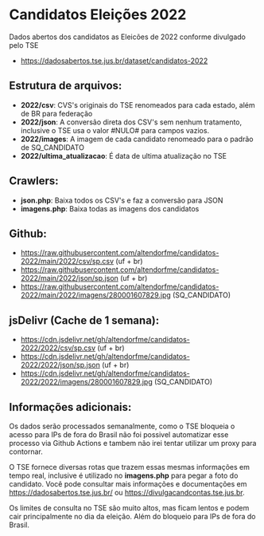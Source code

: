 # Candidatos Eleições 2022

Dados abertos dos candidatos as Eleicões de 2022 conforme divulgado pelo TSE
- https://dadosabertos.tse.jus.br/dataset/candidatos-2022

## Estrutura de arquivos:

- **2022/csv**: CVS's originais do TSE renomeados para cada estado, além de BR para federação
- **2022/json**: A conversão direta dos CSV's sem nenhum tratamento, inclusive o TSE usa o valor #NULO# para campos vazios.
- **2022/images**: A imagem de cada candidato renomeado para o padrão de SQ_CANDIDATO
- **2022/ultima_atualizacao**: É data de ultima atualização no TSE

## Crawlers:

- **json.php**: Baixa todos os CSV's e faz a conversão para JSON
- **imagens.php**: Baixa todas as imagens dos candidatos

## Github:

- https://raw.githubusercontent.com/altendorfme/candidatos-2022/main/2022/csv/sp.csv (uf + br)
- https://raw.githubusercontent.com/altendorfme/candidatos-2022/main/2022/json/sp.json (uf + br)
- https://raw.githubusercontent.com/altendorfme/candidatos-2022/main/2022/imagens/280001607829.jpg (SQ_CANDIDATO)

## jsDelivr (Cache de 1 semana):

- https://cdn.jsdelivr.net/gh/altendorfme/candidatos-2022/2022/csv/sp.csv (uf + br)
- https://cdn.jsdelivr.net/gh/altendorfme/candidatos-2022/2022/json/sp.json (uf + br)
- https://cdn.jsdelivr.net/gh/altendorfme/candidatos-2022/2022/imagens/280001607829.jpg (SQ_CANDIDATO)

## Informações adicionais:

Os dados serão processados semanalmente, como o TSE bloqueia o acesso para IPs de fora do Brasil não foi possivel automatizar esse processo via Github Actions e tambem não irei tentar utilizar um proxy para contornar.

O TSE fornece diversas rotas que trazem essas mesmas informações em tempo real, inclusive é utilizado no **imagens.php** para pegar a foto do candidato. Você pode consultar mais informações e documentações em https://dadosabertos.tse.jus.br/ ou https://divulgacandcontas.tse.jus.br.

Os limites de consulta no TSE são muito altos, mas ficam lentos e podem cair principalmente no dia da eleição. Além do bloqueio para IPs de fora do Brasil.